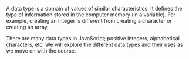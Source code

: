 A data type is a domain of values of similar characteristics. It defines the type of information stored in the computer memory (in a variable). For example, creating an integer is different from creating a character or creating an array.

There are many data types in JavaScript; positive integers, alphabetical characters, etc. We will explore the different data types and their uses as we move on with the course.
